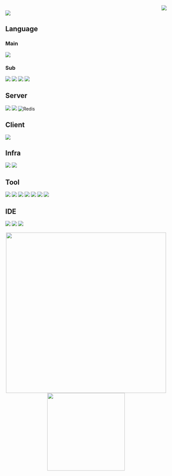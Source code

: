  <!-- Hit Count  -->
<div align="right">
 <a target="_blank" href="https://hits.seeyoufarm.com"><img src="https://hits.seeyoufarm.com/api/count/incr/badge.svg?url=https%3A%2F%2Fgithub.com%2FParkRootSeok%2Fhit-counter&count_bg=%23223A5E&title_bg=%237F7F7F&icon=googlekeep.svg&icon_color=%23FFFFFF&title=hits&edge_flat=true"/></a>
</div>

<!-- Header  -->
<img src="https://capsule-render.vercel.app/api?type=Rounded&color=FFFFFF&height=140&section=header&text=Hello!%20I'm%20Root&fontColor=223a5e&fontSize=70" />

## Language

### Main

<div>
 <img src="https://img.shields.io/badge/java-ED8B00.svg?style=for-the-badge&logo=openjdk&logoColor=white"/>
</div>

### Sub

<div>
 <img src="https://img.shields.io/badge/c-00599C.svg?style=for-the-badge&logo=c&logoColor=white"/>
 <img src="https://img.shields.io/badge/javascript-323330.svg?style=for-the-badge&logo=javascript&logoColor=%23F7DF1E"/>
 <img src="https://img.shields.io/badge/html5-E34F26.svg?style=for-the-badge&logo=html5&logoColor=white"/>
 <img src="https://img.shields.io/badge/css3-1572B6.svg?style=for-the-badge&logo=css3&logoColor=white"/>
</div>

## Server
<div>
 <img src="https://img.shields.io/badge/SpringBoot-6DB33F?style=for-the-badge&logo=SpringBoot&logoColor=white"/>
 <img src="https://img.shields.io/badge/mysql-4479A1?style=for-the-badge&logo=mysql&logoColor=white"/>
 <img src="https://img.shields.io/badge/redis-FF4438?style=for-the-badge&logo=redis&logoColor=white" alt="Redis"/>
</div>

## Client
<div>
 <img src="https://img.shields.io/badge/vuejs-35495e.svg?style=for-the-badge&logo=vuedotjs&logoColor=4FC08D"/>
</div>

## Infra
<div>
 <img src="https://img.shields.io/badge/docker-%230db7ed.svg?style=for-the-badge&logo=docker&logoColor=white"/>
 <img src="https://img.shields.io/badge/Jenkins-D24939?style=for-the-badge&logo=Jenkins&logoColor=white"/>
</div>

## Tool
<div>
 <img src="https://img.shields.io/badge/git-F05033?style=for-the-badge&logo=git&logoColor=white"/>
 <img src="https://img.shields.io/badge/gitlab-FC6D26?style=for-the-badge&logo=gitlab&logoColor=white"/>
 <img src="https://img.shields.io/badge/github-121011?style=for-the-badge&logo=github&logoColor=white"/>
 <img src="https://img.shields.io/badge/jira-0052CC?style=for-the-badge&logo=jira&logoColor=white"/>
 <img src="https://img.shields.io/badge/slack-4A154B?style=for-the-badge&logo=slack&logoColor=white"/>
 <img src="https://img.shields.io/badge/notion-000000?style=for-the-badge&logo=notion&logoColor=white"/>
 <img src="https://img.shields.io/badge/openai-412991.svg?style=for-the-badge&logo=openai&logoColor=white"/>
</div>

## IDE
<div>
 <img src="https://img.shields.io/badge/IntelliJIDEA-000000.svg?style=for-the-badge&logo=intellij-idea&logoColor=white"/> 
 <img src="https://img.shields.io/badge/Visual%20Studio%20Code-0078d7.svg?style=for-the-badge&logo=visual-studio-code&logoColor=white"/>
 <img src="https://img.shields.io/badge/Eclipse-FE7A16.svg?style=for-the-badge&logo=Eclipse&logoColor=white"/>
</div>

<br>

<div align="center">
   <img src="http://mazassumnida.wtf/api/v2/generate_badge?boj=parkrootseok" width="500rem" />
   <img src="https://github-readme-stats.vercel.app/api/top-langs/?username=parkrootseok" height="242px"/>
</div>
